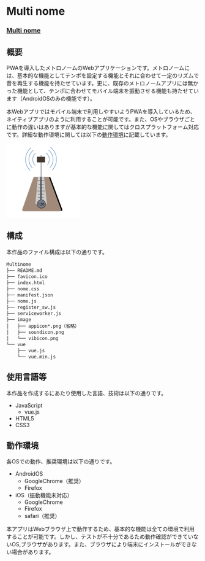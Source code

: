 Multi nome
===============
### [Multi nome](https://ryusei-jp-y.github.io/portfolio/Multinome/index.html)
## 概要
PWAを導入したメトロノームのWebアプリケーションです。メトロノームには、基本的な機能としてテンポを設定する機能とそれに合わせて一定のリズムで音を再生する機能を持たせています。更に、既存のメトロノームアプリには無かった機能として、テンポに合わせてモバイル端末を振動させる機能も持たせています（AndroidOSのみの機能です）。

本Webアプリではモバイル端末で利用しやすいようPWAを導入しているため、ネイティブアプリのように利用することが可能です。また、OSやブラウザごとに動作の違いはありますが基本的な機能に関してはクロスプラットフォーム対応です。詳細な動作環境に関しては以下の[動作環境](#動作環境)に記載しています。

![Multi nome アイコン](image/appicon192x192.png)

## 構成
本作品のファイル構成は以下の通りです。
```
Multinome
├── README.md
├── favicon.ico
├── index.html
├── nome.css
├── manifest.json
├── nome.js
├── register_sw.js
├── serviceworker.js
├── image
│   ├── appicon*.png（省略）
│   ├── soundicon.png
│   └── vibicon.png
└── vue
    ├── vue.js
    └── vue.min.js
```

## 使用言語等
本作品を作成するにあたり使用した言語、技術は以下の通りです。
* JavaScript
  - vue.js
* HTML5
* CSS3

## 動作環境
各OSでの動作、推奨環境は以下の通りです。
* AndroidOS
  - GoogleChrome（推奨）
  - Firefox
* iOS（振動機能未対応）
  - GoogleChrome
  - Firefox
  - safari（推奨）
  
本アプリはWebブラウザ上で動作するため、基本的な機能は全ての環境で利用することが可能です。しかし、テストが不十分であるため動作確認ができていないOS,ブラウザがあります。また、ブラウザにより端末にインストールができない場合があります。
